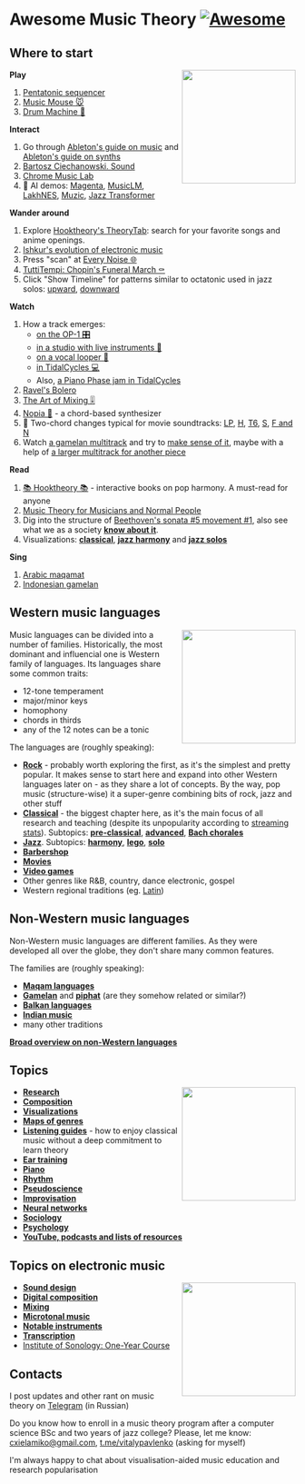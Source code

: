Awesome Music Theory [![Awesome](https://cdn.rawgit.com/sindresorhus/awesome/d7305f38d29fed78fa85652e3a63e154dd8e8829/media/badge.svg)](https://github.com/sindresorhus/awesome)
===

Where to start
---

<img src="https://user-images.githubusercontent.com/1491908/220568166-377d3637-b5f6-45a9-906c-a8e4a21c3778.jpg" width="200" align="right">

**Play**
1. [Pentatonic sequencer](https://www.maxlaumeister.com/tonematrix/)
2. [Music Mouse 🐭](https://teropa.info/musicmouse/)
3. [Drum Machine 🥁](https://webaudiodemos.appspot.com/MIDIDrums/index.html)


**Interact**
1. Go through [Ableton's guide on music](https://learningmusic.ableton.com/) and [Ableton's guide on synths](https://learningsynths.ableton.com/)
1. [Bartosz Ciechanowski. Sound](https://ciechanow.ski/sound/)
2. [Chrome Music Lab](https://musiclab.chromeexperiments.com/)
16. 🤖 AI demos: [Magenta](https://magenta.tensorflow.org/demos/), [MusicLM](https://google-research.github.io/seanet/musiclm/examples/), [LakhNES](https://chrisdonahue.com/LakhNES/), [Muzic](https://ai-muzic.github.io/), [Jazz Transformer](https://drive.google.com/drive/folders/1-EeV02jvRftdvwWXa0KpoMvyRQaXUJ0W)


**Wander around**
1. Explore [Hooktheory's TheoryTab](https://www.hooktheory.com/theorytab): search for your favorite songs and anime openings. 
1. [Ishkur's evolution of electronic music](https://music.ishkur.com/)
12. Press "scan" at [Every Noise 🌐](https://everynoise.com/)
15. [TuttiTempi: Chopin's Funeral March ⚰️](https://tuttitempi.com/#scoreId=U00000578581&from=0.5622&to=0.8122&youtube=1&spotify=0&muziekweb=0)
10. Click "Show Timeline" for patterns similar to octatonic used in jazz solos: [upward](https://dig-that-lick.hfm-weimar.de/similarity_search/search?id=8855&target_layout=&group_by=&task_id=6c3656c4-724b-401a-a69a-4f874adddafc), [downward](https://dig-that-lick.hfm-weimar.de/similarity_search/search?id=8856&target_layout=&group_by=&task_id=dce240ac-68c9-49f4-90f5-636e0ad2d15b)


**Watch**
1. How a track emerges:
   - [on the OP-1 🎛️](https://www.youtube.com/watch?v=lu5XB1Y2rHk)
   - [in a studio with live instruments 🎻](https://www.youtube.com/watch?v=4CGBfbB4g0Y)
   - [on a vocal looper 🎤](https://youtu.be/nvIGCMhjkvw?t=39)
   - [in TidalCycles 💻](https://youtu.be/etAZbQtggSQ?t=124)
   - Also, [a Piano Phase jam in TidalCycles](https://www.youtube.com/watch?v=Hc-lcAajQxo)
3. [Ravel's Bolero](https://www.youtube.com/watch?v=4p-mwp0nNac)
2. [The Art of Mixing 🎚️](https://youtu.be/TEjOdqZFvhY?t=25)
4. [Nopia 🎹](https://www.youtube.com/watch?v=Ivuy9QYLFVY) - a chord-based synthesizer
2. 🍿 Two-chord changes typical for movie soundtracks: [LP](https://www.youtube.com/watch?v=I33UqUhKE10), [H](https://www.youtube.com/watch?v=_LCDlv33y4M), [T6](https://www.youtube.com/watch?v=0V1Mfmdt8lA), [S](https://www.youtube.com/watch?v=rfYU1F0pJik), [F and N](https://www.youtube.com/watch?v=tHs3gdouz68)
14. Watch [a gamelan multitrack](https://www.youtube.com/watch?v=ccHTOepjK_s) and try to [make sense of it](https://docs.google.com/document/d/1oKbYpSAcunMTvB-casuFUyiaSuHGJkJhGf5rrvfOPgE/edit), maybe with a help of [a larger multitrack for another piece](https://www.youtube.com/watch?v=jE93bF0dooU)


**Read**
1. [📚 Hooktheory 📚](https://hooktheory.com/affiliate/275-2-3-1.html) - interactive books on pop harmony. A must-read for anyone
1. [Music Theory for Musicians and Normal People](https://tobyrush.com/theorypages/pdf/en-us/the-whole-enchilada-set.pdf) 
1. Dig into the structure of [Beethoven's sonata #5 movement #1](https://rawl.vercel.app/edit?a=beethoven_op10no1mov1), also see what we as a society [**know about it**](parts/beethoven_op10no1mov1.md).
17. Visualizations: [**classical**](parts/classical_visualizations.md), [**jazz harmony**](parts/jazz_harmony_visualizations.md) and [**jazz solos**](parts/jazz_solo_visualizations.md)


**Sing**
1. [Arabic maqamat](https://www.youtube.com/watch?v=xN7E1pc8Y2Y&list=PLcfDkfaWrWRRcgUawWPz4bdL0Co17rphx)
2. [Indonesian gamelan](https://www.youtube.com/watch?v=99GFmJmiwZA)



Western music languages
---

<img src="https://user-images.githubusercontent.com/1491908/220957973-a76da180-0bf9-4ad4-b03d-8f6ff2d3a2a7.png" width="200" align="right">


Music languages can be divided into a number of families. Historically, the most dominant and influencial one is Western family of languages. Its languages share some common traits:
- 12-tone temperament
- major/minor keys
- homophony
- chords in thirds
- any of the 12 notes can be a tonic

The languages are (roughly speaking):
- [**Rock**](parts/rock_harmony.md) - probably worth exploring the first, as it's the simplest and pretty popular. It makes sense to start here and expand into other Western languages later on - as they share a lot of concepts. By the way, pop music (structure-wise) it a super-genre combining bits of rock, jazz and other stuff
- [**Classical**](parts/classical.md) - the biggest chapter here, as it's the main focus of all research and teaching (despite its unpopularity according to [streaming stats](https://headphonesaddict.com/music-genre-statistics/)). Subtopics: [**pre-classical**](parts/pre_classical.md), [**advanced**](parts/classical_advanced.md), [**Bach chorales**](parts/bach_chorales.md)
- [**Jazz**](parts/jazz.md). Subtopics: [**harmony**](parts/jazz_harmony.md), [**lego**](parts/lego.md), [**solo**](parts/jazz_solo.md)
- [**Barbershop**](parts/barbershop.md)
- [**Movies**](parts/movies.md)
- [**Video games**](parts/vgm.md)
- Other genres like R&B, country, dance electronic, gospel
- Western regional traditions (eg. [Latin](https://www.halleonard.com/menu/562/latin))

Non-Western music languages
---

Non-Western music languages are different families. As they were developed all over the globe, they don't share many common features.

The families are (roughly speaking):
- [**Maqam languages**](parts/maqam_languages.md)
- [**Gamelan**](parts/gamelan.md) and [**piphat**](parts/piphat.md) (are they somehow related or similar?)
- [**Balkan languages**](parts/balkan.md)
- [**Indian music**](parts/indian.md)
- many other traditions

[**Broad overview on non-Western languages**](parts/non_western_languages.md)



Topics
---

<img src="https://user-images.githubusercontent.com/1491908/220949769-3a8467df-3e6c-4664-a973-21c81cfe8fa0.png" width="200" align="right">

- [**Research**](parts/research.md)
- [**Composition**](parts/composition.md)
- [**Visualizations**](parts/visualizations.md)
- [**Maps of genres**](parts/maps_of_genres.md)
- [**Listening guides**](parts/listening_guides.md) - how to enjoy classical music without a deep commitment to learn theory
- [**Ear training**](parts/ear_training.md)
- [**Piano**](parts/piano.md)
- [**Rhythm**](parts/rhythm.md)
- [**Pseudoscience**](parts/pseudoscience.md)
- [**Improvisation**](parts/improvisation.md)
- [**Neural networks**](parts/llms.md)
- [**Sociology**](parts/sociology.md)
- [**Psychology**](parts/psychology.md)
- [**YouTube, podcasts and lists of resources**](parts/youtube_and_podcasts.md)



Topics on electronic music
---

<img src="https://user-images.githubusercontent.com/1491908/220955095-75f3a0d3-e090-43e7-a9ae-98c5f8eb1999.png" align="right" width="200">

- [**Sound design**](parts/sound_design.md)
- [**Digital composition**](parts/digital_composition.md)
- [**Mixing**](parts/mixing.md)
- [**Microtonal music**](parts/microtonal.md)
- [**Notable instruments**](parts/instruments.md)
- [**Transcription**](parts/transcription.md)
- [Institute of Sonology: One-Year Course](http://sonology.org/one-year-course-admission/)

Contacts
---

I post updates and other rant on music theory on [Telegram](https://t.me/keetezh) (in Russian)

Do you know how to enroll in a music theory program after a computer science BSc and two years of jazz college? Please, let me know: cxielamiko@gmail.com, [t.me/vitalypavlenko](https://t.me/vitalypavlenko) (asking for myself)

I'm always happy to chat about visualisation-aided music education and research popularisation
